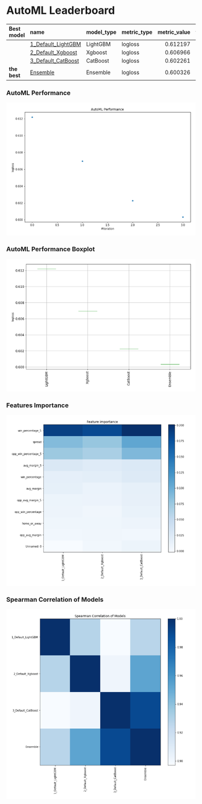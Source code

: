 # AutoML Leaderboard

| Best model   | name                                               | model_type   | metric_type   |   metric_value |   train_time |
|:-------------|:---------------------------------------------------|:-------------|:--------------|---------------:|-------------:|
|              | [1_Default_LightGBM](1_Default_LightGBM/README.md) | LightGBM     | logloss       |       0.612197 |        12.13 |
|              | [2_Default_Xgboost](2_Default_Xgboost/README.md)   | Xgboost      | logloss       |       0.606966 |         7.32 |
|              | [3_Default_CatBoost](3_Default_CatBoost/README.md) | CatBoost     | logloss       |       0.602261 |         2.3  |
| **the best** | [Ensemble](Ensemble/README.md)                     | Ensemble     | logloss       |       0.600326 |         0.7  |

### AutoML Performance
![AutoML Performance](ldb_performance.png)

### AutoML Performance Boxplot
![AutoML Performance Boxplot](ldb_performance_boxplot.png)

### Features Importance
![features importance across models](features_heatmap.png)



### Spearman Correlation of Models
![models spearman correlation](correlation_heatmap.png)

